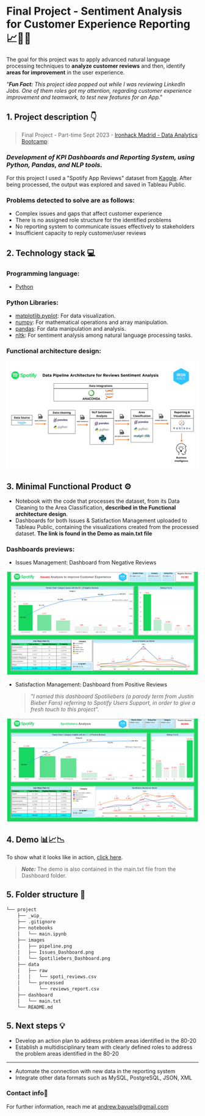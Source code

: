 # **Final Project - Sentiment Analysis for Customer Experience Reporting 📈📲🎵**

The goal for this project was to apply advanced natural language processing techniques to **analyze customer reviews** and then, identify **areas for improvement** in the user experience.

*"**Fun Fact:** This project idea popped out while I was reviewing LinkedIn Jobs. One of them roles got my attention, regarding customer experience improvement and teamwork, to test new features for an App."*

## 1. Project description 👇
> Final Project - Part-time Sept 2023 - [Ironhack Madrid - Data Analytics Bootcamp](https://www.ironhack.com/es-en/data-analytics):
> 
### **_Development of KPI Dashboards and Reporting System, using Python, Pandas, and NLP tools._**

For this project I used a "Spotify App Reviews" dataset from [Kaggle](https://www.kaggle.com/datasets/mfaaris/spotify-app-reviews-2022). After being processed, the output was explored and saved in Tableau Public.


### Problems detected to solve are as follows:

- Complex issues and gaps that affect customer experience
- There is no assigned role structure for the identified problems
- No reporting system to communicate issues effectively to stakeholders
- Insufficient capacity to reply customer/user reviews


## **2. Technology stack 💻**

### Programming language:
- [Python](https://docs.python.org/3/)


### Python Libraries:
- [matplotlib.pyplot](https://matplotlib.org/stable/contents.html): For data visualization.
- [numpy](https://numpy.org/doc/stable/): For mathematical operations and array manipulation.
- [pandas](https://pandas.pydata.org/docs/reference/frame.html): For data manipulation and analysis.
- [nltk](https://nltk.org/): For sentiment analysis among natural language processing tasks.

### Functional architecture design:

![Spoti_pipeline](https://github.com/AndrewBavuels/Final-Project-Sentiment-Analysis-for-Customer-Experience-Reporting/blob/main/images/pipeline.png)

## **3. Minimal Functional Product ⚙️**

- Notebook with the code that processes the dataset, from its Data Cleaning to the Area Classification, **described in the Functional architecture design**. 
- Dashboards for both Issues & Satisfaction Management uploaded to Tableau Public, containing the visualizations created from the processed dataset. **The link is found in the Demo as main.txt file**

### Dashboards previews:

- Issues Management: Dashboard from Negative Reviews

![Issues Dashboard](https://github.com/AndrewBavuels/Final-Project-Sentiment-Analysis-for-Customer-Experience-Reporting/blob/main/images/Issues%20Dashboard.png)

- Satisfaction Management: Dashboard from Positive Reviews

    > *"I named this dashboard Spotiliebers (a parody term from Justin Bieber Fans) referring to Spotify Users Support, in order to give a fresh touch to this project".*

![Spotiliebers Dashboard](https://github.com/AndrewBavuels/Final-Project-Sentiment-Analysis-for-Customer-Experience-Reporting/blob/main/images/Spotiliebers%20Dashboard.png)

## **4. Demo 📊📈📉**

To show what it looks like in action, [click here](https://public.tableau.com/app/profile/andres.buelvas.diago/viz/Final_Project_M3_v5_casi_final/1_IssuesDashboard?publish=yes).
> **_Note:_** The demo is also contained in the main.txt file from the Dashboard folder.

## **5. Folder structure 📁**
```
└── project
    ├── _wip_
    ├── .gitignore
    ├── notebooks
    │   └── main.ipynb
    ├── images
    │   ├── pipeline.png
    │   ├── Issues_Dashboard.png
    │   └── Spotiliebers_Dashboard.png
    ├── data
    │   ├── raw
    │   │   └── spoti_reviews.csv
    │   └── processed
    │       └── reviews_report.csv
    ├── dashboard
    │   └── main.txt
    └── README.md    
```

## **5. Next steps 💡**

- Develop an action plan to address problem areas identified in the 80-20
- Establish a multidisciplinary team with clearly defined roles to address the problem areas identified in the 80-20
***
- Automate the connection with new data in the reporting system
- Integrate other data formats such as MySQL, PostgreSQL, JSON, XML

###  **Contact info📧**
For further information, reach me at andrew.bavuels@gmail.com
